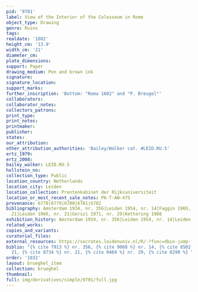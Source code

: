 ```yaml
---
pid: '9701'
label: View of the Interior of the Colosseum in Rome
object_type: Drawing
genre: Ruins
tags: 
realdate: '1602'
height_cm: '13.9'
width_cm: '21'
diameter_cm: 
plate_dimensions: 
support: Paper
drawing_medium: Pen and brown ink
signature: 
signature_location: 
support_marks: 
further_inscription: 'Bottom: "Roma 1602" and "P. Breugel"'
collaborators: 
collaborator_notes: 
collectors_patrons: 
print_type: 
print_notes: 
printmaker: 
publisher: 
states: 
our_attribution: 
other_attribution_authorities: 'Bailey/Walker cat. #LEID.RU.5'
ertz_1979: 
ertz_2008: 
bailey_walker: LEID.RU.5
hollstein_no: 
collection_type: Public
location_country: Netherlands
location_city: Leiden
location_collection: Prentenkabinet der Rijksuniversiteit
location_or_most_recent_sale_notes: PK-T-AW-475
provenance: 6778|6779|6780|6781|6782
bibliography: Amsterdam 1934, nr. 356|Leiden 1954, nr. 14|Faggin 1965, p. 23, fig.
  21|Leiden 1966, nr. 21|Gerszi 1971, nr. 29|Kettering 1988
exhibition_history: Amsterdam 1934, nr. 356|Leiden 1954, nr. 14|Leiden 1966, nr. 21
related_works: 
copies_and_variants: 
curatorial_files: 
external_resources: https://socrates.leidenuniv.nl/R/-?func=dbin-jump-full&object_id=2885716
biblio: "{% cite 7913 %} nr. 356, {% cite 9068 %} nr. 14, {% cite 8502 %} p. 23, fig.
  21, {% cite 8734 %} nr. 21, {% cite 9469 %} nr. 29, {% cite 8299 %} "
order: '1032'
layout: brueghel_item
collection: brueghel
thumbnail: 
full: img/derivatives/simple/9701/full.jpg
---
```

